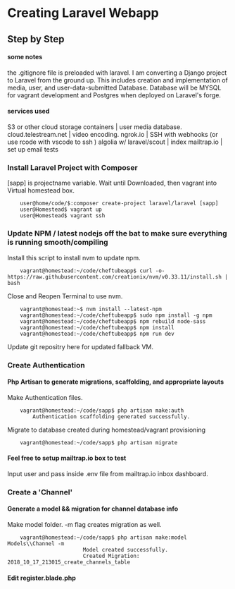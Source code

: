 # Creating Laravel Webapp #
## Step by Step ##

#### some notes ####
the .gitignore file is preloaded with laravel.
I am converting a Django project to Laravel from the ground up. 
This includes creation and implementation of media, user, and user-data-submitted Database. 
Database will be MYSQL for vagrant development and Postgres when deployed on Laravel's forge. 

#### services used ####

S3 or other cloud storage containers | user media database. 
cloud.telestream.net | video encoding. 
ngrok.io | SSH with webhooks (or use rcode with vscode to ssh )
algolia w/ laravel/scout | index 
mailtrap.io | set up email tests

### Install Laravel Project with Composer ###

[sapp] is projectname variable. Wait until Downloaded, then vagrant into Virtual homestead box. 
    
        user@home/code/$:composer create-project laravel/laravel [sapp]
        user@Homestead$ vagrant up
        user@Homestead$ vagrant ssh
    
### Update NPM / latest nodejs off the bat to make sure everything is running smooth/compiling ###

Install this script to install nvm to update npm. 

        vagrant@homestead:~/code/cheftubeapp$ curl -o- https://raw.githubusercontent.com/creationix/nvm/v0.33.11/install.sh | bash

Close and Reopen Terminal to use nvm.
    
        vagrant@homestead:~$ nvm install --latest-npm
        vagrant@homestead:~/code/cheftubeapp$ sudo npm install -g npm
        vagrant@homestead:~/code/cheftubeapp$ npm rebuild node-sass
        vagrant@homestead:~/code/cheftubeapp$ npm install
        vagrant@homestead:~/code/cheftubeapp$ npm run dev
    
Update git repositry here for updated fallback VM. 

### Create Authentication ###
#### Php Artisan to generate migrations, scaffolding, and appropriate layouts ####

Make Authentication files.

        vagrant@homestead:~/code/sapp$ php artisan make:auth
            Authentication scaffolding generated successfully.

Migrate to database created during homestead/vagrant provisioning 

        vagrant@homestead:~/code/sapp$ php artisan migrate

#### Feel free to setup mailtrap.io box to test ####
Input user and pass inside .env file from mailtrap.io inbox dashboard. 

### Create a 'Channel' ###
#### Generate a model && migration for channel database info ####

Make model folder. -m flag creates migration as well. 

        vagrant@homestead:~/code/sapp$ php artisan make:model Models\\Channel -m
                            Model created successfully.
                            Created Migration: 2018_10_17_213015_create_channels_table


#### Edit register.blade.php ####
    